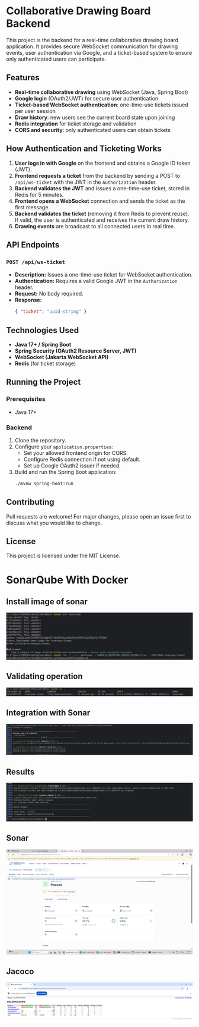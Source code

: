 # Collaborative Drawing Board Backend

This project is the backend for a real-time collaborative drawing board application. It provides secure WebSocket communication for drawing events, user authentication via Google, and a ticket-based system to ensure only authenticated users can participate.

## Features
- **Real-time collaborative drawing** using WebSocket (Java, Spring Boot)
- **Google login** (OAuth2/JWT) for secure user authentication
- **Ticket-based WebSocket authentication**: one-time-use tickets issued per user session
- **Draw history**: new users see the current board state upon joining
- **Redis integration** for ticket storage and validation
- **CORS and security**: only authenticated users can obtain tickets

## How Authentication and Ticketing Works
1. **User logs in with Google** on the frontend and obtains a Google ID token (JWT).
2. **Frontend requests a ticket** from the backend by sending a POST to `/api/ws-ticket` with the JWT in the `Authorization` header.
3. **Backend validates the JWT** and issues a one-time-use ticket, stored in Redis for 5 minutes.
4. **Frontend opens a WebSocket** connection and sends the ticket as the first message.
5. **Backend validates the ticket** (removing it from Redis to prevent reuse). If valid, the user is authenticated and receives the current draw history.
6. **Drawing events** are broadcast to all connected users in real time.

## API Endpoints

### `POST /api/ws-ticket`
- **Description:** Issues a one-time-use ticket for WebSocket authentication.
- **Authentication:** Requires a valid Google JWT in the `Authorization` header.
- **Request:** No body required.
- **Response:**
  ```json
  { "ticket": "uuid-string" }
  ```

## Technologies Used
- **Java 17+ / Spring Boot**
- **Spring Security (OAuth2 Resource Server, JWT)**
- **WebSocket (Jakarta WebSocket API)**
- **Redis** (for ticket storage)

## Running the Project

### Prerequisites
- Java 17+

### Backend
1. Clone the repository.
2. Configure your `application.properties`:
   - Set your allowed frontend origin for CORS.
   - Configure Redis connection if not using default.
   - Set up Google OAuth2 issuer if needed.
3. Build and run the Spring Boot application:
   ```bash
   ./mvnw spring-boot:run
   ```

## Contributing
Pull requests are welcome! For major changes, please open an issue first to discuss what you would like to change.

## License
This project is licensed under the MIT License.

# SonarQube With Docker

## Install image of sonar
![image](images/docker.png)
## Validating operation
![image](images/docker2.png)
## Integration with Sonar
![image](images/sonar.png)
## Results
![image](images/sonar2.png)
## Sonar
![image](images/sonarresultado.png)
## Jacoco
![image](images/jacoco.png)
